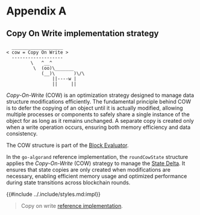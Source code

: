 # Appendix A

## Copy On Write implementation strategy

```text
  ___________________
< cow = Copy On Write >
  -------------------
         \   ^__^
          \  (oo)\_______
             (__)\       )\/\
                 ||----w |
                 ||     ||
```

_Copy-On-Write_ (COW) is an optimization strategy designed to manage data structure
modifications efficiently. The fundamental principle behind COW is to defer the
copying of an object until it is actually modified, allowing multiple processes
or components to safely share a single instance of the object for as long as it
remains unchanged. A separate copy is created only when a write operation occurs,
ensuring both memory efficiency and data consistency.

The COW structure is part of the [Block Evaluator](ledger-nn-block-commitment.md).

In the `go-algorand` reference implementation, the `roundCowState` structure applies
the _Copy-On-Write_ (COW) strategy to manage the [State Delta](ledger-nn-state-delta.md).
It ensures that state copies are only created when modifications are necessary,
enabling efficient memory usage and optimized performance during state transitions
across blockchain rounds.

{{#include ../.include/styles.md:impl}}
> Copy on write [reference implementation](https://github.com/algorand/go-algorand/blob/b6e5bcadf0ad3861d4805c51cbf3f695c38a93b7/ledger/eval/cow.go).